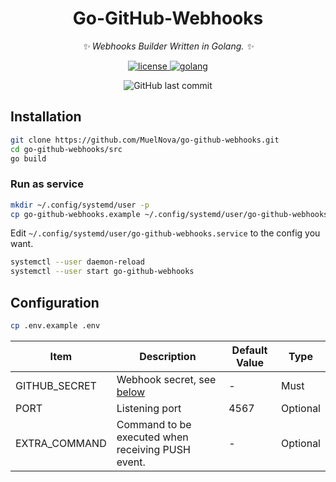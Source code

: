 <div align="center">

# Go-GitHub-Webhooks

_✨ Webhooks Builder Written in Golang. ✨_	
<p>
<a href="./LICENSE">
    <img src="https://img.shields.io/github/license/MuelNova/go-github-webhooks.svg" alt="license">
</a>
<a href="https://go.dev">
	<img src="https://img.shields.io/github/go-mod/go-version/MuelNova/go-github-webhooks?filename=src%2Fgo.mod&style=for-the-badge&logo=go&logoColor=white" alt="golang">
</a>
</p>

<p>
<img alt="GitHub last commit" src="https://img.shields.io/github/last-commit/MuelNova/go-github-webhooks?logo=github&style=for-the-badge">
</p>
</div>



## Installation

```sh
git clone https://github.com/MuelNova/go-github-webhooks.git
cd go-github-webhooks/src
go build
```

### Run as service

```sh
mkdir ~/.config/systemd/user -p
cp go-github-webhooks.example ~/.config/systemd/user/go-github-webhooks.service
```

Edit `~/.config/systemd/user/go-github-webhooks.service` to the config you want.

```sh
systemctl --user daemon-reload
systemctl --user start go-github-webhooks
```



## Configuration

```sh
cp .env.example .env
```

| Item          | Description                                       | Default Value | Type     |
| ------------- | ------------------------------------------------- | ------------- | -------- |
| GITHUB_SECRET | Webhook secret, see [below](#below)               | -             | Must     |
| PORT          | Listening port                                    | 4567          | Optional |
| EXTRA_COMMAND | Command to be executed when receiving PUSH event. | -             | Optional |
